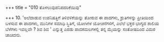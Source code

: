 +++
title = "010 ತೊಳಲುವುಪನಿಪದರಿಕೆಯಿವು"

+++
10. 'ಅಲೆದಾಡುವ ಉಪನಿಷತ್ತಿಗೆ  ತಿಳಿವಳಿಕೆಯನ್ನು ತೋರುವ ಈ ಪಾದಗಳು, ಶ್ರುತಿಗಳನ್ನು ಪ್ರೀತಿಯಿಂದ ಬಳಸುವ ಈ ಪಾದಗಳು, ಮುನಿಗಳ ಸಮಾಧಿ ಸ್ಥಿತಿಗೆ, ಯೋಗಿಗಳ ಯೋಚನೆಗಳಿಗೆ, ಎಲೆಲೆ ಭಕ್ತರ ಭಾಗ್ಯದ ಶಾಲಿಯ ಬೆಳೆಗಳು ಇವಲ್ಲವೇ ? ಶಿವ ಶಿವ ' ಎನ್ನುತ್ತ ಎರಡು ಪಾದಕಮಲಗಳಲ್ಲಿ ತನ್ನ ಮೈಯನ್ನು ಸಂತೋಷದಿಂದ  ವಿದುರ ಚಾಚಿದನು.